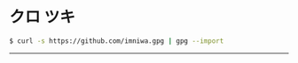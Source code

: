 # クロ ツキ

```bash
$ curl -s https://github.com/imniwa.gpg | gpg --import
```

---

<!--START_SECTION:waka-->
<!--END_SECTION:waka-->
